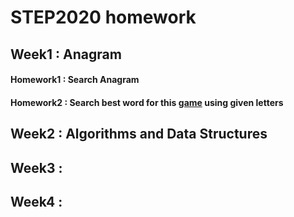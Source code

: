 # STEP2020 homework

## Week1 : Anagram
#### Homework1 : Search Anagram
#### Homework2 : Search best word for this [game](https://icanhazwordz.appspot.com/) using given letters

## Week2 : Algorithms and Data Structures

## Week3 : 

## Week4 : 